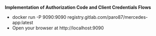 **Implementation of Authorization Code and Client Credentials Flows**
- docker run -P 9090:9090 registry.gitlab.com/paro87/mercedes-app:latest
- Open your browser at http://localhost:9090